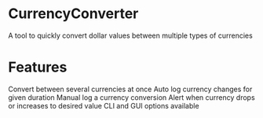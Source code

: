 # CurrencyConverter
A tool to quickly convert dollar values between multiple types of currencies  

# Features 
Convert between several currencies at once 
Auto log currency changes for given duration 
Manual log a currency conversion 
Alert when currency drops or increases to desired value 
CLI and GUI options available 
